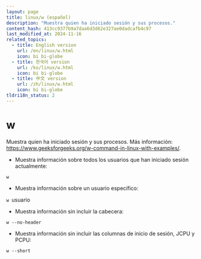 ```yaml
---
layout: page
title: linux/w (español)
description: "Muestra quien ha iniciado sesión y sus procesos."
content_hash: 413cc9377b9a7daa6d3d62e327ae0dadcafb4c97
last_modified_at: 2024-11-16
related_topics:
  - title: English version
    url: /en/linux/w.html
    icon: bi bi-globe
  - title: 한국어 version
    url: /ko/linux/w.html
    icon: bi bi-globe
  - title: 中文 version
    url: /zh/linux/w.html
    icon: bi bi-globe
tldri18n_status: 2
---
```

# w

Muestra quien ha iniciado sesión y sus procesos.
Más información: <https://www.geeksforgeeks.org/w-command-in-linux-with-examples/>.

- Muestra información sobre todos los usuarios que han iniciado sesión actualmente:

`w`

- Muestra información sobre un usuario específico:

`w `<span class="tldr-var badge badge-pill bg-dark-lm bg-white-dm text-white-lm text-dark-dm font-weight-bold">usuario</span>

- Muestra información sin incluir la cabecera:

`w --no-header`

- Muestra información sin incluir las columnas de inicio de sesión, JCPU y PCPU:

`w --short`
